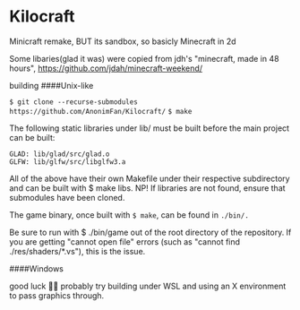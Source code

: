 # Kilocraft
Minicraft remake, BUT its sandbox, so basicly Minecraft in 2d


Some libaries(glad it was) were copied from jdh's "minecraft, made in 48 hours", https://github.com/jdah/minecraft-weekend/

building
####Unix-like

`$ git clone --recurse-submodules https://github.com/AnonimFan/Kilocraft/`
`$ make`

The following static libraries under lib/ must be built before the main project can be built:

    GLAD: lib/glad/src/glad.o
    GLFW: lib/glfw/src/libglfw3.a

All of the above have their own Makefile under their respective subdirectory and can be built with $ make libs. NP! If libraries are not found, ensure that submodules have been cloned.

The game binary, once built with `$ make`, can be found in `./bin/.`

Be sure to run with $ ./bin/game out of the root directory of the repository. If you are getting "cannot 
open file" errors (such as "cannot find ./res/shaders/*.vs"), this is the issue.

####Windows

good luck 🤷‍♂️ probably try building under WSL and using an X environment to pass graphics through.
